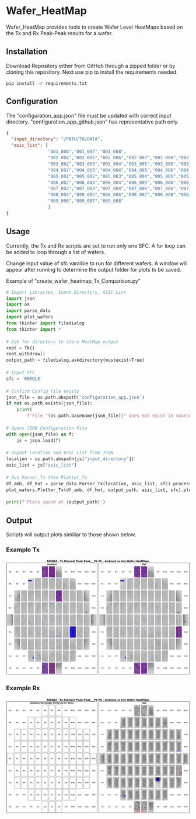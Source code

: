 # Wafer_HeatMap

Wafer_HeatMap provides tools to create Wafer Level HeatMaps based on the Tx and Rx Peak-Peak results for a wafer.

## Installation
Download Repository either from GitHub through a zipped folder or by cloning this repository.
Next use pip to install the requirements needed.

```
pip install -r requirements.txt
```

## Configuration
The "configuration_app.json" file must be updated with correct input directory. "configuration_app_github.json" has representative path only.

``` json
{
  "input_directory": "/PATH/TO/DATA",
  "asic_list": [
                "001_006","001_007","001_008",
                "002_004","002_005","002_006","002_007","002_008","002_009","002_010",
                "003_002","003_003","003_004","003_005","003_006","003_007","003_008","003_009","003_010","003_011","003_012",
                "004_002","004_003","004_004","004_005","004_006","004_007","004_008","004_009","004_010","004_011","004_012",
                "005_001","005_002","005_003","005_004","005_005","005_006","005_007","005_008","005_009","005_010","005_011","005_012","005_013",
                "006_002","006_003","006_004","006_005","006_006","006_007","006_008","006_009","006_010","006_011","006_012",
                "007_002","007_003","007_004","007_005","007_006","007_007","007_008","007_009","007_010","007_011","007_012",
                "008_004","008_005","008_006","008_007","008_008","008_009","008_010",
                "009_006","009_007","009_008"
                ]
}
```

## Usage
Currently, the Tx and Rx scripts are set to run only one SFC. A for loop can be added to loop through a list of wafers.

Change input value of sfc varaible to run for different wafers. A window will appear after running to determine the output folder for plots to be saved.

Example of "create_wafer_heatmap_Tx_Comparison.py"
``` python
# Import Libraries, Input Directory, ASIC List
import json
import os
import parse_data
import plot_wafers
from tkinter import filedialog
from tkinter import *

# Ask for directory to store HeatMap output
root = Tk()
root.withdraw()
output_path = filedialog.askdirectory(mustexist=True)

# Input SFC
sfc = 'R0EQLE'

# Confirm Config file exists
json_file = os.path.abspath('configuration_app.json')
if not os.path.exists(json_file):
    print(
        f'File "{os.path.basename(json_file)}" does not exist in source directory.')

# Opens JSON Configuration File
with open(json_file) as f:
    js = json.load(f)

# Unpack Location and ASIC List from JSON
location = os.path.abspath(js["input_directory"])
asic_list = js["asic_list"]

# Run Parser_Tx then Plotter_Tx
df_amb, df_hot = parse_data.Parser_Tx(location, asic_list, sfc).process_data()
plot_wafers.Plotter_Tx(df_amb, df_hot, output_path, asic_list, sfc).plot_wafers()

print(f'Plots saved at {output_path}')
```

## Output
Scripts will output plots similiar to those shown below.

### Example Tx
![Example Tx](./output_examples/R0EQLE%20-%20Tx%20Element%20Peak-Peak___Pk-Pk.png)

### Example Rx
![Example Rx](./output_examples/R0EQLE%20-%20Rx%20Element%20Peak-Peak___Pk-Pk.png)
